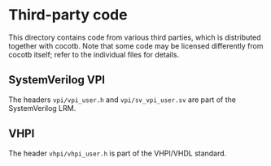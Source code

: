 # Third-party code

This directory contains code from various third parties, which is distributed
together with cocotb. Note that some code may be licensed differently from
cocotb itself; refer to the individual files for details.

## SystemVerilog VPI

The headers `vpi/vpi_user.h` and `vpi/sv_vpi_user.sv` are part of the
SystemVerilog LRM.

## VHPI

The header `vhpi/vhpi_user.h` is part of the VHPI/VHDL standard.
